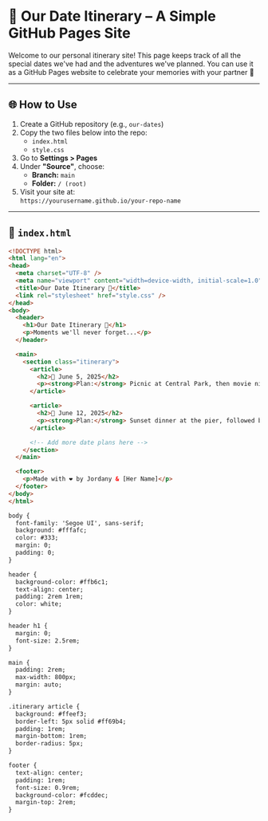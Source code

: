 # 💑 Our Date Itinerary – A Simple GitHub Pages Site

Welcome to our personal itinerary site! This page keeps track of all the special dates we've had and the adventures we've planned. You can use it as a GitHub Pages website to celebrate your memories with your partner 💖

---

## 🌐 How to Use

1. Create a GitHub repository (e.g., `our-dates`)
2. Copy the two files below into the repo:
   - `index.html`
   - `style.css`
3. Go to **Settings > Pages**
4. Under **"Source"**, choose:
   - **Branch:** `main`
   - **Folder:** `/ (root)`
5. Visit your site at:  
   `https://yourusername.github.io/your-repo-name`

---

## 📄 `index.html`

```html
<!DOCTYPE html>
<html lang="en">
<head>
  <meta charset="UTF-8" />
  <meta name="viewport" content="width=device-width, initial-scale=1.0"/>
  <title>Our Date Itinerary 💖</title>
  <link rel="stylesheet" href="style.css" />
</head>
<body>
  <header>
    <h1>Our Date Itinerary 💑</h1>
    <p>Moments we'll never forget...</p>
  </header>

  <main>
    <section class="itinerary">
      <article>
        <h2>🌸 June 5, 2025</h2>
        <p><strong>Plan:</strong> Picnic at Central Park, then movie night at home 🍿</p>
      </article>

      <article>
        <h2>🌅 June 12, 2025</h2>
        <p><strong>Plan:</strong> Sunset dinner at the pier, followed by ice cream 🍨</p>
      </article>

      <!-- Add more date plans here -->
    </section>
  </main>

  <footer>
    <p>Made with ❤️ by Jordany & [Her Name]</p>
  </footer>
</body>
</html>

body {
  font-family: 'Segoe UI', sans-serif;
  background: #fffafc;
  color: #333;
  margin: 0;
  padding: 0;
}

header {
  background-color: #ffb6c1;
  text-align: center;
  padding: 2rem 1rem;
  color: white;
}

header h1 {
  margin: 0;
  font-size: 2.5rem;
}

main {
  padding: 2rem;
  max-width: 800px;
  margin: auto;
}

.itinerary article {
  background: #ffeef3;
  border-left: 5px solid #ff69b4;
  padding: 1rem;
  margin-bottom: 1rem;
  border-radius: 5px;
}

footer {
  text-align: center;
  padding: 1rem;
  font-size: 0.9rem;
  background-color: #fcddec;
  margin-top: 2rem;
}
